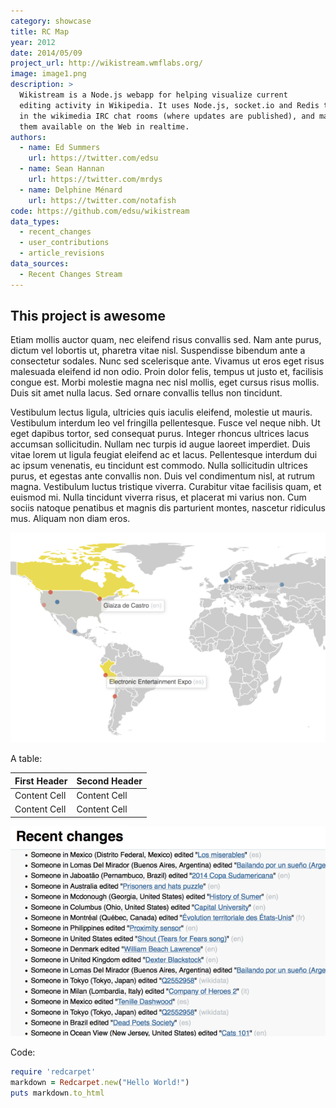 ```yaml
---
category: showcase
title: RC Map
year: 2012
date: 2014/05/09
project_url: http://wikistream.wmflabs.org/
image: image1.png
description: >
  Wikistream is a Node.js webapp for helping visualize current
  editing activity in Wikipedia. It uses Node.js, socket.io and Redis to sit
  in the wikimedia IRC chat rooms (where updates are published), and makes
  them available on the Web in realtime.
authors:
  - name: Ed Summers
    url: https://twitter.com/edsu
  - name: Sean Hannan
    url: https://twitter.com/mrdys
  - name: Delphine Ménard
    url: https://twitter.com/notafish
code: https://github.com/edsu/wikistream
data_types:
  - recent_changes
  - user_contributions
  - article_revisions
data_sources:
  - Recent Changes Stream
---
```


## This project is awesome

 Etiam mollis auctor quam, nec eleifend risus convallis sed. Nam ante purus, dictum vel lobortis ut, pharetra vitae nisl. Suspendisse bibendum ante a consectetur sodales. Nunc sed scelerisque ante. Vivamus ut eros eget risus malesuada eleifend id non odio. Proin dolor felis, tempus ut justo et, facilisis congue est. Morbi molestie magna nec nisl mollis, eget cursus risus mollis. Duis sit amet nulla lacus. Sed ornare convallis tellus non tincidunt.

Vestibulum lectus ligula, ultricies quis iaculis eleifend, molestie ut mauris. Vestibulum interdum leo vel fringilla pellentesque. Fusce vel neque nibh. Ut eget dapibus tortor, sed consequat purus. Integer rhoncus ultrices lacus accumsan sollicitudin. Nullam nec turpis id augue laoreet imperdiet. Duis vitae lorem ut ligula feugiat eleifend ac et lacus. Pellentesque interdum dui ac ipsum venenatis, eu tincidunt est commodo. Nulla sollicitudin ultrices purus, et egestas ante convallis non. Duis vel condimentum nisl, at rutrum magna. Vestibulum luctus tristique viverra. Curabitur vitae facilisis quam, et euismod mi. Nulla tincidunt viverra risus, et placerat mi varius non. Cum sociis natoque penatibus et magnis dis parturient montes, nascetur ridiculus mus. Aliquam non diam eros.

![Image 1](rcmap/image1.png)

A table:

First Header  | Second Header
------------- | -------------
Content Cell  | Content Cell
Content Cell  | Content Cell

![Image 1](rcmap/image2.png)

Code:

```ruby
require 'redcarpet'
markdown = Redcarpet.new("Hello World!")
puts markdown.to_html
```

